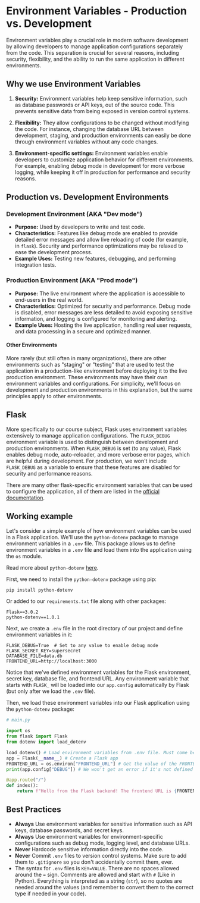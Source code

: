 # Environment Variables - Production vs. Development

Environment variables play a crucial role in modern software development by allowing developers to manage application configurations separately from the code. This separation is crucial for several reasons, including security, flexibility, and the ability to run the same application in different environments.

## Why we use Environment Variables

1. **Security:** Environment variables help keep sensitive information, such as database passwords or API keys, out of the source code. This prevents sensitive data from being exposed in version control systems.

2. **Flexibility:** They allow configurations to be changed without modifying the code. For instance, changing the database URL between development, staging, and production environments can easily be done through environment variables without any code changes.

3. **Environment-specific settings:** Environment variables enable developers to customize application behavior for different environments. For example, enabling debug mode in development for more verbose logging, while keeping it off in production for performance and security reasons.

## Production vs. Development Environments

### Development Environment (AKA "Dev mode")

- **Purpose:** Used by developers to write and test code.
- **Characteristics:** Features like debug mode are enabled to provide detailed error messages and allow live reloading of code (for example, in `flask`). Security and performance optimizations may be relaxed to ease the development process.
- **Example Uses:** Testing new features, debugging, and performing integration tests.

### Production Environment (AKA "Prod mode")

- **Purpose:** The live environment where the application is accessible to end-users in the real world.
- **Characteristics:** Optimized for security and performance. Debug mode is disabled, error messages are less detailed to avoid exposing sensitive information, and logging is configured for monitoring and alerting.
- **Example Uses:** Hosting the live application, handling real user requests, and data processing in a secure and optimized manner.

#### Other Environments

More rarely (but still often in many organizations), there are other environments such as "staging" or "testing" that are used to test the application in a production-like environment before deploying it to the live production environment. These environments may have their own environment variables and configurations. For simplicity, we'll focus on development and production environments in this explanation, but the same principles apply to other environments.

## Flask

More specifically to our course subject, Flask uses environment variables extensively to manage application configurations. The `FLASK_DEBUG` environment variable is used to distinguish between development and production environments. When `FLASK_DEBUG` is set (to any value), Flask enables debug mode, auto-reloader, and more verbose error pages, which are helpful during development. For production, we won't include `FLASK_DEBUG` as a variable to ensure that these features are disabled for security and performance reasons.

There are many other flask-specific environment variables that can be used to configure the application, all of them are listed in the [official documentation](https://flask.palletsprojects.com/en/3.0.x/config/).

## Working example

Let's consider a simple example of how environment variables can be used in a Flask application. We'll use the `python-dotenv` package to manage environment variables in a `.env` file. This package allows us to define environment variables in a `.env` file and load them into the application using the `os` module.

Read more about `python-dotenv` [here](https://pypi.org/project/python-dotenv/).

First, we need to install the `python-dotenv` package using pip:

```bash
pip install python-dotenv
```

Or added to our `requirements.txt` file along with other packages:

```plaintext
Flask==3.0.2
python-dotenv==1.0.1
```

Next, we create a `.env` file in the root directory of our project and define environment variables in it:

```plaintext
FLASK_DEBUG=True  # Set to any value to enable debug mode
FLASK_SECRET_KEY=supersecret
DATABASE_FILE=data.db
FRONTEND_URL=http://localhost:3000
```

Notice that we've defined environment variables for the Flask environment, secret key, database file, and frontend URL. Any environment variable that starts with `FLASK_` will be loaded into our `app.config` automatically by Flask (but only after we load the `.env` file).

Then, we load these environment variables into our Flask application using the `python-dotenv` package:

```python
# main.py

import os
from flask import Flask
from dotenv import load_dotenv

load_dotenv() # Load environment variables from .env file. Must come before we use any of the variables or create the app object.
app = Flask(__name__) # Create a Flask app
FRONTEND_URL = os.environ["FRONTEND_URL"] # Get the value of the FRONTEND_URL environment variable. We'll get an error if it's not defined.
print(app.config["DEBUG"]) # We won't get an error if it's not defined by us, because Flask will set it to False by default.

@app.route("/")
def index():
    return f"Hello from the Flask backend! The frontend URL is {FRONTEND_URL}"
```

## Best Practices

- **Always** Use environment variables for sensitive information such as API keys, database passwords, and secret keys.
- **Always** Use environment variables for environment-specific configurations such as debug mode, logging level, and database URLs.
- **Never** Hardcode sensitive information directly into the code.
- **Never** Commit `.env` files to version control systems. Make sure to add them to `.gitignore` so you don't accidentally commit them, ever.
- The syntax for `.env` files is `KEY=VALUE`. There are no spaces allowed around the `=` sign. Comments are allowed and start with `#` (Like in Python). Everything is interpreted as a string (`str`), so no quotes are needed around the values (and remember to convert them to the correct type if needed in your code).

